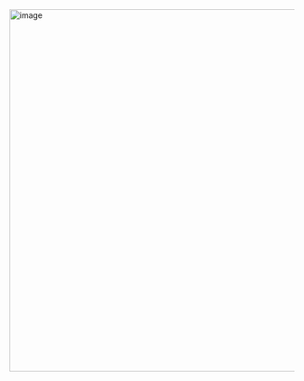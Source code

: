 <img width="1132" height="642" alt="image" src="https://github.com/user-attachments/assets/1000f50e-c985-4fbf-898b-e84a2db92dd0" />
